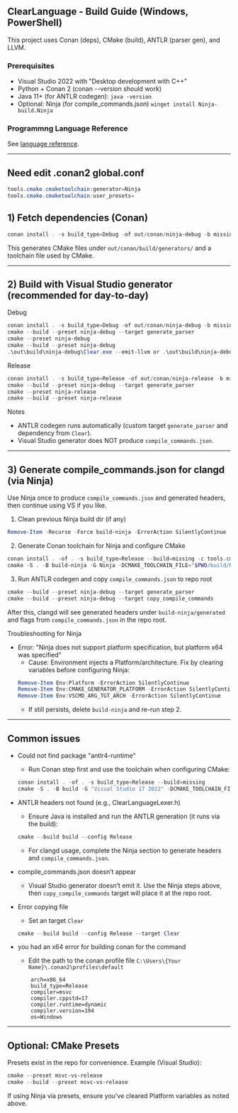 ## ClearLanguage - Build Guide (Windows, PowerShell)

This project uses Conan (deps), CMake (build), ANTLR (parser gen), and LLVM.

### Prerequisites
- Visual Studio 2022 with "Desktop development with C++"
- Python + Conan 2 (conan --version should work)
- Java 11+ (for ANTLR codegen): `java -version`
- Optional: Ninja (for compile_commands.json) `winget install Ninja-build.Ninja`


### Programmng Language Reference

See [language reference](./sema_readme/language_sema_en.md).

---

## Need edit .conan2 global.conf
```powershell
tools.cmake.cmaketoolchain:generator=Ninja
tools.cmake.cmaketoolchain:user_presets=
```

## 1) Fetch dependencies (Conan)
```powershell
conan install . -s build_type=Debug -of out/conan/ninja-debug -b missing
```

This generates CMake files under `out/conan/build/generators/` and a toolchain file used by CMake.

---

## 2) Build with Visual Studio generator (recommended for day-to-day)

Debug
```powershell
conan install . -s build_type=Debug -of out/conan/ninja-debug -b missing -c tools.cmake.cmaketoolchain:generator=Ninja
cmake --build --preset ninja-debug --target generate_parser
cmake --preset ninja-debug
cmake --build --preset ninja-debug
.\out\build\ninja-debug\Clear.exe --emit-llvm or .\out\build\ninja-debug\Clear.exe --debug-print
```

Release
```powershell
conan install . -s build_type=Release -of out/conan/ninja-release -b missing
cmake --build --preset ninja-debug --target generate_parser
cmake --preset ninja-release
cmake --build --preset ninja-release
```

Notes
- ANTLR codegen runs automatically (custom target `generate_parser` and dependency from `Clear`).
- Visual Studio generator does NOT produce `compile_commands.json`.

---

## 3) Generate compile_commands.json for clangd (via Ninja)
Use Ninja once to produce `compile_commands.json` and generated headers, then continue using VS if you like.

1. Clean previous Ninja build dir (if any)
```powershell
Remove-Item -Recurse -Force build-ninja -ErrorAction SilentlyContinue
```

2. Generate Conan toolchain for Ninja and configure CMake
```powershell
conan install . -of . -s build_type=Release --build=missing -c tools.cmake.cmaketoolchain:generator=Ninja
cmake -S . -B build-ninja -G Ninja -DCMAKE_TOOLCHAIN_FILE="$PWD/build/Release/generators/conan_toolchain.cmake" -DCMAKE_BUILD_TYPE=Release -DCMAKE_C_COMPILER=cl -DCMAKE_CXX_COMPILER=cl
```

3. Run ANTLR codegen and copy `compile_commands.json` to repo root
```powershell
cmake --build --preset ninja-debug --target generate_parser
cmake --build --preset ninja-debug --target copy_compile_commands
```

After this, clangd will see generated headers under `build-ninja/generated` and flags from `compile_commands.json` in the repo root.

Troubleshooting for Ninja
- Error: "Ninja does not support platform specification, but platform x64 was specified"
	- Cause: Environment injects a Platform/architecture. Fix by clearing variables before configuring Ninja:
	```powershell
	Remove-Item Env:Platform -ErrorAction SilentlyContinue
	Remove-Item Env:CMAKE_GENERATOR_PLATFORM -ErrorAction SilentlyContinue
	Remove-Item Env:VSCMD_ARG_TGT_ARCH -ErrorAction SilentlyContinue
	```
	- If still persists, delete `build-ninja` and re-run step 2.

---

## Common issues
- Could not find package "antlr4-runtime"
	- Run Conan step first and use the toolchain when configuring CMake:
	```powershell
	conan install . -of . -s build_type=Release --build=missing
	cmake -S . -B build -G "Visual Studio 17 2022" -DCMAKE_TOOLCHAIN_FILE="$PWD/build/generators/conan_toolchain.cmake"
	```

- ANTLR headers not found (e.g., ClearLanguageLexer.h)
	- Ensure Java is installed and run the ANTLR generation (it runs via the build):
	```powershell
	cmake --build build --config Release
	```
	- For clangd usage, complete the Ninja section to generate headers and `compile_commands.json`.

- compile_commands.json doesn’t appear
	- Visual Studio generator doesn’t emit it. Use the Ninja steps above, then `copy_compile_commands` target will place it at the repo root.

-  Error copying file
   - Set an target `Clear`
   ```powershell
   cmake --build build --config Release --target Clear
   ```

- you had an x64 error for building conan for the command
   - Edit the path to the conan profile file ``` C:\Users\{Your Name}\.conan2\profiles\default ```
   ``` [settings]
	   arch=x86_64
	   build_type=Release
	   compiler=msvc
	   compiler.cppstd=17
	   compiler.runtime=dynamic
	   compiler.version=194
	   os=Windows
   ```


---

## Optional: CMake Presets
Presets exist in the repo for convenience. Example (Visual Studio):
```powershell
cmake --preset msvc-vs-release
cmake --build --preset msvc-vs-release
```

If using Ninja via presets, ensure you’ve cleared Platform variables as noted above.